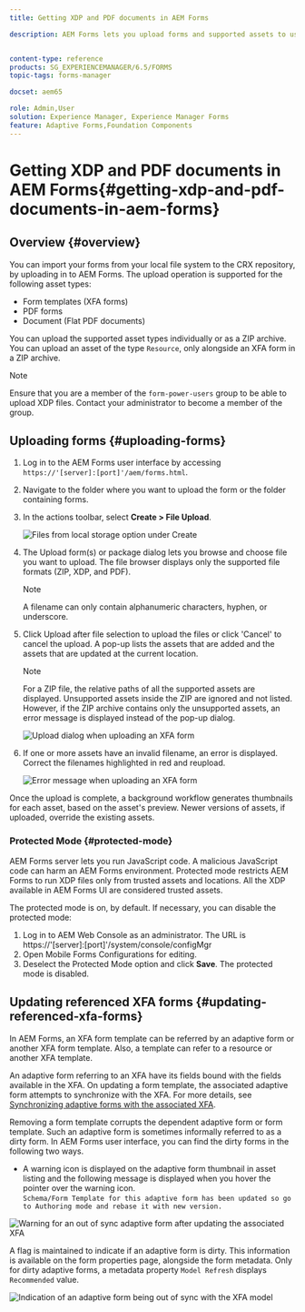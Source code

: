 ```yaml
---
title: Getting XDP and PDF documents in AEM Forms

description: AEM Forms lets you upload forms and supported assets to use with adaptive forms. You can also bulk upload forms and related resources as a ZIP.


content-type: reference
products: SG_EXPERIENCEMANAGER/6.5/FORMS
topic-tags: forms-manager

docset: aem65

role: Admin,User
solution: Experience Manager, Experience Manager Forms
feature: Adaptive Forms,Foundation Components
---
```

# Getting XDP and PDF documents in AEM Forms{#getting-xdp-and-pdf-documents-in-aem-forms}

## Overview {#overview}

You can import your forms from your local file system to the CRX repository, by uploading in to AEM Forms. The upload operation is supported for the following asset types:

* Form templates (XFA forms)
* PDF forms
* Document (Flat PDF documents)

You can upload the supported asset types individually or as a ZIP archive. You can upload an asset of the type `Resource`, only alongside an XFA form in a ZIP archive.

>[!NOTE]
>
>Ensure that you are a member of the `form-power-users` group to be able to upload XDP files. Contact your administrator to become a member of the group.

## Uploading forms {#uploading-forms}

1. Log in to the AEM Forms user interface by accessing `https://'[server]:[port]'/aem/forms.html`.
1. Navigate to the folder where you want to upload the form or the folder containing forms.
1. In the actions toolbar, select **Create &gt; File Upload**.

   ![Files from local storage option under Create](assets/step.png)

1. The Upload form(s) or package dialog lets you browse and choose file you want to upload. The file browser displays only the supported file formats (ZIP, XDP, and PDF).

   >[!NOTE]
   >
   >A filename can only contain alphanumeric characters, hyphen, or underscore.

1. Click Upload after file selection to upload the files or click 'Cancel' to cancel the upload. A pop-up lists the assets that are added and the assets that are updated at the current location.

   >[!NOTE]
   >
   >For a ZIP file, the relative paths of all the supported assets are displayed. Unsupported assets inside the ZIP are ignored and not listed. However, if the ZIP archive contains only the unsupported assets, an error message is displayed instead of the pop-up dialog.

   ![Upload dialog when uploading an XFA form](assets/upload-scr.png)

1. If one or more assets have an invalid filename, an error is displayed. Correct the filenames highlighted in red and reupload.

   ![Error message when uploading an XFA form](assets/upload-scr-err.png)

Once the upload is complete, a background workflow generates thumbnails for each asset, based on the asset's preview. Newer versions of assets, if uploaded, override the existing assets.

### Protected Mode {#protected-mode}

AEM Forms server lets you run JavaScript code. A malicious JavaScript code can harm an AEM Forms environment. Protected mode restricts AEM Forms to run XDP files only from trusted assets and locations. All the XDP available in AEM Forms UI are considered trusted assets.

The protected mode is on, by default. If necessary, you can disable the protected mode:

1. Log in to AEM Web Console as an administrator. The URL is https://'[server]:[port]'/system/console/configMgr
1. Open Mobile Forms Configurations for editing.
1. Deselect the Protected Mode option and click **Save**. The protected mode is disabled.

## Updating referenced XFA forms {#updating-referenced-xfa-forms}

In AEM Forms, an XFA form template can be referred by an adaptive form or another XFA form template. Also, a template can refer to a resource or another XFA template.

An adaptive form referring to an XFA have its fields bound with the fields available in the XFA. On updating a form template, the associated adaptive form attempts to synchronize with the XFA. For more details, see [Synchronizing adaptive forms with the associated XFA](../../forms/using/synchronizing-adaptive-forms-xfa.md).

Removing a form template corrupts the dependent adaptive form or form template. Such an adaptive form is sometimes informally referred to as a dirty form. In AEM Forms user interface, you can find the dirty forms in the following two ways.

* A warning icon is displayed on the adaptive form thumbnail in asset listing and the following message is displayed when you hover the pointer over the warning icon.  
  `Schema/Form Template for this adaptive form has been updated so go to Authoring mode and rebase it with new version.`

![Warning for an out of sync adaptive form after updating the associated XFA](assets/dirtyaf.png)

A flag is maintained to indicate if an adaptive form is dirty. This information is available on the form properties page, alongside the form metadata. Only for dirty adaptive forms, a metadata property `Model Refresh` displays `Recommended` value.

![Indication of an adaptive form being out of sync with the XFA model](assets/model-refresh.png)
